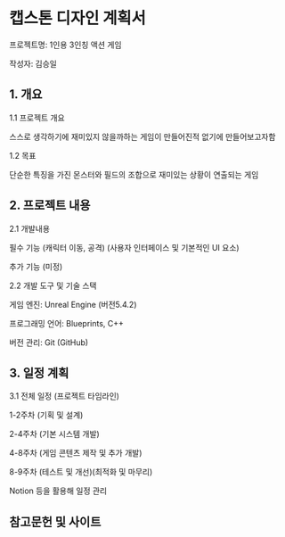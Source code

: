 <h1>캡스톤 디자인 계획서</h1>
  
프로젝트명: 1인용 3인칭 액션 게임

작성자: 김승일

<h2>1. 개요 </h2>

1.1 프로젝트 개요


스스로 생각하기에 재미있지 않을까하는 게임이 만들어진적 없기에 만들어보고자함

1.2 목표

단순한 특징을 가진 몬스터와 필드의 조합으로 재미있는 상황이 연출되는 게임

<h2>2. 프로젝트 내용 </h2>
   
2.1 개발내용

필수 기능
(캐릭터 이동, 공격)
(사용자 인터페이스 및 기본적인 UI 요소)

추가 기능 (미정)

2.2 개발 도구 및 기술 스택

게임 엔진: Unreal Engine (버전5.4.2)

프로그래밍 언어: Blueprints, C++

버전 관리: Git (GitHub)

<h2>3. 일정 계획 </h2>

3.1 전체 일정 (프로젝트 타임라인)

1-2주차 (기획 및 설계)

2-4주차 (기본 시스템 개발)

4-8주차 (게임 콘텐츠 제작 및 추가 개발)

8-9주차 (테스트 및 개선)(최적화 및 마무리)

Notion 등을 활용해 일정 관리 

<h2>참고문헌 및 사이트</h2>
